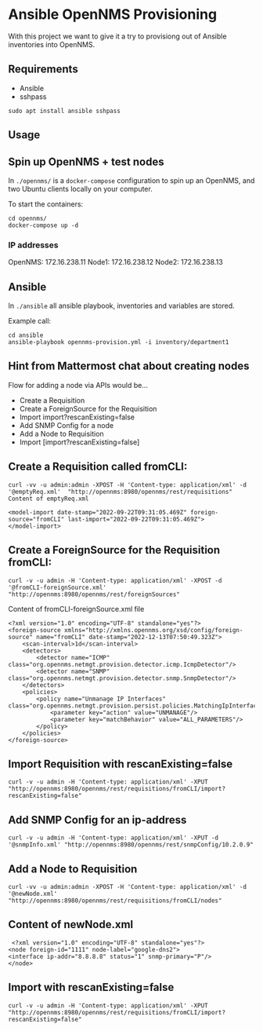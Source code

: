 # Ansible OpenNMS Provisioning

With this project we want to give it a try to provisiong out of Ansible inventories into OpenNMS.

## Requirements

* Ansible
* sshpass

`sudo apt install ansible sshpass`

## Usage

## Spin up OpenNMS + test nodes

In `./opennms/` is a `docker-compose` configuration to spin up an OpenNMS, and two Ubuntu clients locally on your computer.


To start the containers:
```
cd opennms/
docker-compose up -d
```

### IP addresses

OpenNMS: 172.16.238.11
Node1: 172.16.238.12
Node2: 172.16.238.13

## Ansible

In `./ansible` all ansible playbook, inventories and variables are stored.

Example call:
```
cd ansible
ansible-playbook opennms-provision.yml -i inventory/department1
```

## Hint from Mattermost chat about creating nodes

Flow for adding a node via APIs would be... 

* Create a Requisition
* Create a ForeignSource for the Requisition
* Import import?rescanExisting=false
* Add SNMP Config for a node
* Add a Node to Requisition
* Import [import?rescanExisting=false]


## Create a Requisition called fromCLI:

```
curl -vv -u admin:admin -XPOST -H 'Content-type: application/xml' -d '@emptyReq.xml'  "http://opennms:8980/opennms/rest/requisitions"
Content of emptyReq.xml
```
```
<model-import date-stamp="2022-09-22T09:31:05.469Z" foreign-source="fromCLI" last-import="2022-09-22T09:31:05.469Z">
</model-import>
```

## Create a ForeignSource for the Requisition fromCLI:

```
curl -v -u admin -H 'Content-type: application/xml' -XPOST -d '@fromCLI-foreignSource.xml' "http://opennms:8980/opennms/rest/foreignSources"
```

Content of fromCLI-foreignSource.xml file

```
<?xml version="1.0" encoding="UTF-8" standalone="yes"?>
<foreign-source xmlns="http://xmlns.opennms.org/xsd/config/foreign-source" name="fromCLI" date-stamp="2022-12-13T07:50:49.323Z">
    <scan-interval>1d</scan-interval>
    <detectors>
        <detector name="ICMP" class="org.opennms.netmgt.provision.detector.icmp.IcmpDetector"/>
        <detector name="SNMP" class="org.opennms.netmgt.provision.detector.snmp.SnmpDetector"/>
    </detectors>
    <policies>
        <policy name="Unmanage IP Interfaces" class="org.opennms.netmgt.provision.persist.policies.MatchingIpInterfacePolicy">
            <parameter key="action" value="UNMANAGE"/>
            <parameter key="matchBehavior" value="ALL_PARAMETERS"/>
        </policy>
    </policies>
</foreign-source>
```

## Import Requisition with rescanExisting=false

```
curl -v -u admin -H 'Content-type: application/xml' -XPUT "http://opennms:8980/opennms/rest/requisitions/fromCLI/import?rescanExisting=false"
```

## Add SNMP Config for an ip-address

```
curl -v -u admin -H 'Content-type: application/xml' -XPUT -d '@snmpInfo.xml' "http://opennms:8980/opennms/rest/snmpConfig/10.2.0.9"
```

## Add a Node to Requisition

```
curl -vv -u admin:admin -XPOST -H 'Content-type: application/xml' -d '@newNode.xml' "http://opennms:8980/opennms/rest/requisitions/fromCLI/nodes"
```

## Content of newNode.xml

```
 <?xml version="1.0" encoding="UTF-8" standalone="yes"?>
<node foreign-id="1111" node-label="google-dns2">
<interface ip-addr="8.8.8.8" status="1" snmp-primary="P"/>
</node>
```

## Import with rescanExisting=false

```
curl -v -u admin -H 'Content-type: application/xml' -XPUT "http://opennms:8980/opennms/rest/requisitions/fromCLI/import?rescanExisting=false"
```